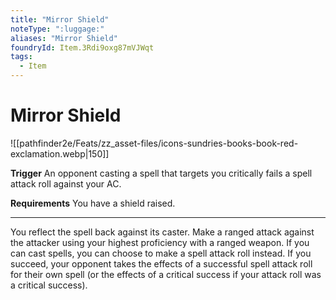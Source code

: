 ```yaml
---
title: "Mirror Shield"
noteType: ":luggage:"
aliases: "Mirror Shield"
foundryId: Item.3Rdi9oxg87mVJWqt
tags:
  - Item
---
```


# Mirror Shield
![[pathfinder2e/Feats/zz_asset-files/icons-sundries-books-book-red-exclamation.webp|150]]

**Trigger** An opponent casting a spell that targets you critically fails a spell attack roll against your AC.

**Requirements** You have a shield raised.

* * *

You reflect the spell back against its caster. Make a ranged attack against the attacker using your highest proficiency with a ranged weapon. If you can cast spells, you can choose to make a spell attack roll instead. If you succeed, your opponent takes the effects of a successful spell attack roll for their own spell (or the effects of a critical success if your attack roll was a critical success).
